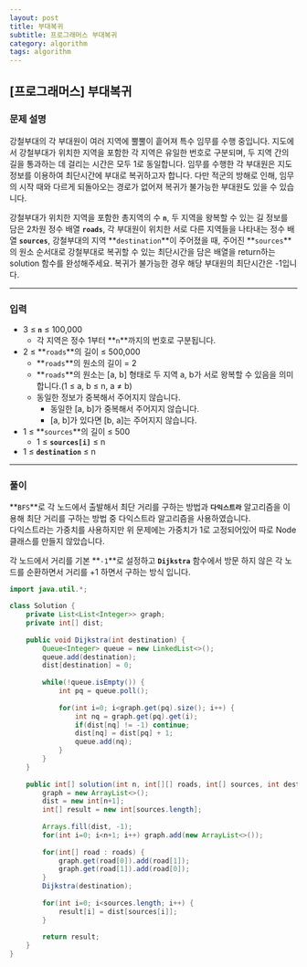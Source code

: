 ```yaml
---
layout: post
title: 부대복귀
subtitle: 프로그래머스 부대복귀
category: algorithm
tags: algorithm
---
```


## [프로그래머스] 부대복귀

### 문제 설명

강철부대의 각 부대원이 여러 지역에 뿔뿔이 흩어져 특수 임무를 수행 중입니다. 지도에서 강철부대가 위치한 지역을 포함한 각 지역은 유일한 번호로 구분되며, 두 지역 간의 길을 통과하는 데 걸리는 시간은 모두 1로 동일합니다. 임무를 수행한 각 부대원은 지도 정보를 이용하여 최단시간에 부대로 복귀하고자 합니다. 다만 적군의 방해로 인해, 임무의 시작 때와 다르게 되돌아오는 경로가 없어져 복귀가 불가능한 부대원도 있을 수 있습니다.

강철부대가 위치한 지역을 포함한 총지역의 수 **`n`**, 두 지역을 왕복할 수 있는 길 정보를 담은 2차원 정수 배열 **`roads`**, 각 부대원이 위치한 서로 다른 지역들을 나타내는 정수 배열 **`sources`**, 강철부대의 지역 **`destination`**이 주어졌을 때, 주어진 **`sources`**의 원소 순서대로 강철부대로 복귀할 수 있는 최단시간을 담은 배열을 return하는 solution 함수를 완성해주세요. 복귀가 불가능한 경우 해당 부대원의 최단시간은 -1입니다.

---

### 입력

- 3 ≤ **`n`** ≤ 100,000
  - 각 지역은 정수 1부터 **`n`**까지의 번호로 구분됩니다.
- 2 ≤ **`roads`**의 길이 ≤ 500,000
  - **`roads`**의 원소의 길이 = 2
  - **`roads`**의 원소는 [a, b] 형태로 두 지역 a, b가 서로 왕복할 수 있음을 의미합니다.(1 ≤ a, b ≤ n, a ≠ b)
  - 동일한 정보가 중복해서 주어지지 않습니다.
    - 동일한 [a, b]가 중복해서 주어지지 않습니다.
    - [a, b]가 있다면 [b, a]는 주어지지 않습니다.
- 1 ≤ **`sources`**의 길이 ≤ 500
  - 1 ≤ **`sources[i]`** ≤ n
- 1 ≤ **`destination`** ≤ n

---

### 풀이

**`BFS`**로 각 노드에서 출발해서 최단 거리를 구하는 방법과 **`다익스트라`** 알고리즘을 이용해 최단 거리를 구하는 방법 중 다익스트라 알고리즘을 사용하였습니다.
<br>
다익스트라는 가중치를 사용하지만 위 문제에는 가중치가 1로 고정되어있어 따로 Node 클래스를 만들지 않았습니다.
<br>

각 노드에서 거리를 기본 **`-1`**로 설정하고 **`Dijkstra`** 함수에서 방문 하지 않은 각 노드를 순환하면서 거리를 +1 하면서 구하는 방식 입니다.
```java
import java.util.*;

class Solution {
    private List<List<Integer>> graph;
    private int[] dist;
    
    public void Dijkstra(int destination) {
        Queue<Integer> queue = new LinkedList<>();
        queue.add(destination);
        dist[destination] = 0;
        
        while(!queue.isEmpty()) {
            int pq = queue.poll();
            
            for(int i=0; i<graph.get(pq).size(); i++) {
                int nq = graph.get(pq).get(i);
                if(dist[nq] != -1) continue;
                dist[nq] = dist[pq] + 1;
                queue.add(nq);
            }
        }
    }
    
    public int[] solution(int n, int[][] roads, int[] sources, int destination) {
        graph = new ArrayList<>();
        dist = new int[n+1];
        int[] result = new int[sources.length];
        
        Arrays.fill(dist, -1);
        for(int i=0; i<n+1; i++) graph.add(new ArrayList<>());
        
        for(int[] road : roads) {
            graph.get(road[0]).add(road[1]);
            graph.get(road[1]).add(road[0]);
        }
        Dijkstra(destination);
        
        for(int i=0; i<sources.length; i++) {
            result[i] = dist[sources[i]];
        }
        
        return result;
    }
}
```
